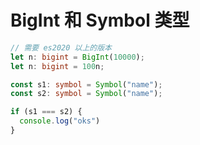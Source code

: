 # BigInt 和 Symbol 类型

```ts
// 需要 es2020 以上的版本
let n: bigint = BigInt(10000);
let n: bigint = 100n;
```

```ts
const s1: symbol = Symbol("name");
const s2: symbol = Symbol("name");

if (s1 === s2) {
  console.log("oks")
}
```